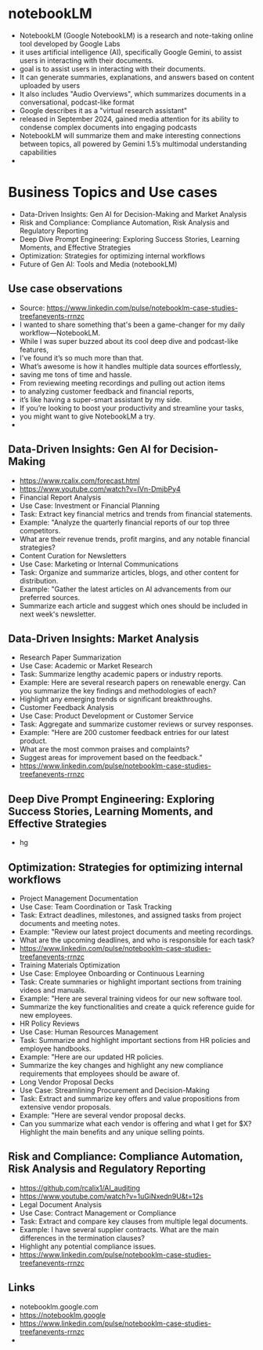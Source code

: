 # notebookLM

* NotebookLM (Google NotebookLM) is a research and note-taking online tool developed by Google Labs
* it uses artificial intelligence (AI), specifically Google Gemini, to assist users in interacting with their documents.
* goal is  to assist users in interacting with their documents.
* It can generate summaries, explanations, and answers based on content uploaded by users
* It also includes "Audio Overviews", which summarizes documents in a conversational, podcast-like format
* Google describes it as a "virtual research assistant"
* released in September 2024, gained media attention for its ability to condense complex documents into engaging podcasts
* NotebookLM will summarize them and make interesting connections between topics, all powered by Gemini 1.5’s multimodal understanding capabilities
* 

# Business Topics and Use cases

* Data-Driven Insights: Gen AI for Decision-Making and Market Analysis
* Risk and Compliance: Compliance Automation, Risk Analysis and Regulatory Reporting
* Deep Dive Prompt Engineering: Exploring Success Stories, Learning Moments, and Effective Strategies
* Optimization: Strategies for optimizing internal workflows
* Future of Gen AI: Tools and Media (notebookLM)

## Use case observations

* Source: https://www.linkedin.com/pulse/notebooklm-case-studies-treefanevents-rrnzc
* I wanted to share something that's been a game-changer for my daily workflow—NotebookLM.
* While I was super buzzed about its cool deep dive and podcast-like features,
* I've found it’s so much more than that.
* What’s awesome is how it handles multiple data sources effortlessly,
* saving me tons of time and hassle.
* From reviewing meeting recordings and pulling out action items
* to analyzing customer feedback and financial reports,
* it’s like having a super-smart assistant by my side.
* If you’re looking to boost your productivity and streamline your tasks,
* you might want to give NotebookLM a try.
* 


## Data-Driven Insights: Gen AI for Decision-Making 

* https://www.rcalix.com/forecast.html
* https://www.youtube.com/watch?v=IVn-DmjbPy4
* Financial Report Analysis
* Use Case: Investment or Financial Planning
* Task: Extract key financial metrics and trends from financial statements.
* Example: "Analyze the quarterly financial reports of our top three competitors.
* What are their revenue trends, profit margins, and any notable financial strategies?
* Content Curation for Newsletters
* Use Case: Marketing or Internal Communications
* Task: Organize and summarize articles, blogs, and other content for distribution.
* Example: "Gather the latest articles on AI advancements from our preferred sources.
* Summarize each article and suggest which ones should be included in next week's newsletter.

## Data-Driven Insights: Market Analysis

* Research Paper Summarization
* Use Case: Academic or Market Research
* Task: Summarize lengthy academic papers or industry reports.
* Example: Here are several research papers on renewable energy. Can you summarize the key findings and methodologies of each?
* Highlight any emerging trends or significant breakthroughs.
*  Customer Feedback Analysis
*  Use Case: Product Development or Customer Service
*  Task: Aggregate and summarize customer reviews or survey responses.
*  Example: "Here are 200 customer feedback entries for our latest product.
*  What are the most common praises and complaints?
*  Suggest areas for improvement based on the feedback."
* https://www.linkedin.com/pulse/notebooklm-case-studies-treefanevents-rrnzc

## Deep Dive Prompt Engineering: Exploring Success Stories, Learning Moments, and Effective Strategies

* hg

## Optimization: Strategies for optimizing internal workflows

* Project Management Documentation
* Use Case: Team Coordination or Task Tracking
* Task: Extract deadlines, milestones, and assigned tasks from project documents and meeting notes.
* Example: "Review our latest project documents and meeting recordings.
* What are the upcoming deadlines, and who is responsible for each task?
* https://www.linkedin.com/pulse/notebooklm-case-studies-treefanevents-rrnzc
* Training Materials Optimization
* Use Case: Employee Onboarding or Continuous Learning
* Task: Create summaries or highlight important sections from training videos and manuals.
* Example: "Here are several training videos for our new software tool.
* Summarize the key functionalities and create a quick reference guide for new employees.
* HR Policy Reviews
* Use Case: Human Resources Management
* Task: Summarize and highlight important sections from HR policies and employee handbooks.
* Example: "Here are our updated HR policies.
* Summarize the key changes and highlight any new compliance requirements that employees should be aware of.
*  Long Vendor Proposal Decks
*  Use Case: Streamlining Procurement and Decision-Making
*  Task: Extract and summarize key offers and value propositions from extensive vendor proposals.
*  Example: "Here are several vendor proposal decks.
*  Can you summarize what each vendor is offering and what I get for $X? Highlight the main benefits and any unique selling points.


## Risk and Compliance: Compliance Automation, Risk Analysis and Regulatory Reporting

* https://github.com/rcalix1/AI_auditing
* https://www.youtube.com/watch?v=1uGiNxedn9U&t=12s
* Legal Document Analysis
* Use Case: Contract Management or Compliance
* Task: Extract and compare key clauses from multiple legal documents.
* Example: I have several supplier contracts. What are the main differences in the termination clauses?
* Highlight any potential compliance issues.
* https://www.linkedin.com/pulse/notebooklm-case-studies-treefanevents-rrnzc

## Links

* notebooklm.google.com
* https://notebooklm.google
* https://www.linkedin.com/pulse/notebooklm-case-studies-treefanevents-rrnzc
* 

